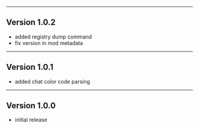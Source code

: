 ------------------------------------------------------
Version 1.0.2
------------------------------------------------------
- added registry dump command
- fix version in mod metadata

------------------------------------------------------
Version 1.0.1
------------------------------------------------------
- added chat color code parsing

------------------------------------------------------
Version 1.0.0
------------------------------------------------------
- initial release

